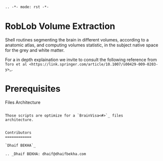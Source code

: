 	.. -*- mode: rst -*-
  
RobLob Volume Extraction
========================

Shell routines segmenting the brain in different volumes, 
according to a anatomic atlas, and computing volumes
statistic, in the subject native space for the grey
and white matter.

For a in depth explaination we invite to consult the following reference from 
`Toro et al <https://link.springer.com/article/10.1007/s00429-009-0203-y>`_.

Prerequisites
=============

Files Architecture
~~~~~~~~~~~~~~~~~~

Those scripts are optimize for a `BrainVisa<#>`_ files
architecture.


Contributors
============

`Dhaif BEKHA`_

.. _Dhaif BEKHA: dhaif@dhaifbekha.com
